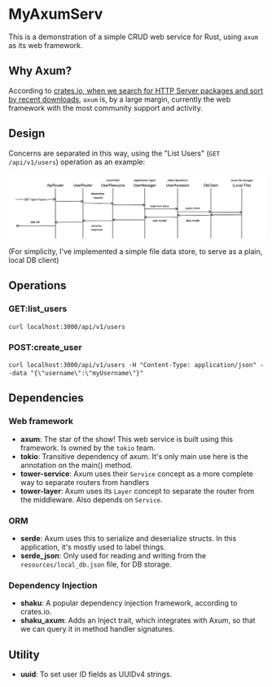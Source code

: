 # MyAxumServ

This is a demonstration of a simple CRUD web service for Rust, using `axum` as its web framework.

## Why Axum?

According to [crates.io, when we search for HTTP Server packages and sort by recent downloads](https://crates.io/categories/web-programming::http-server), `axum` is, by a large margin, currently the web framework with the most community support and activity.

## Design

Concerns are separated in this way, using the "List Users" (`GET /api/v1/users`) operation as an example:

![](docs/images/sequence-diagram-list-users.png)

(For simplicity, I've implemented a simple file data store, to serve as a plain, local DB client)

## Operations

### GET:list_users

```shell
curl localhost:3000/api/v1/users
```

### POST:create_user

```shell
curl localhost:3000/api/v1/users -H "Content-Type: application/json" --data "{\"username\":\"myUsername\"}"
```

## Dependencies

### Web framework
- **axum**: The star of the show! This web service is built using this framework. Is owned by the `tokio` team.
- **tokio**: Transitive dependency of axum. It's only main use here is the annotation on the main() method.
- **tower-service**: Axum uses their `Service` concept as a more complete way to separate routers from handlers  
- **tower-layer**:  Axum uses its `Layer` concept to separate the router from the middleware. Also depends on `Service`.

### ORM
- **serde**: Axum uses this to serialize and deserialize structs. In this application, it's mostly used to label things.
- **serde_json**: Only used for reading and writing from the `resources/local_db.json` file, for DB storage.

### Dependency Injection
- **shaku**: A popular dependency injection framework, according to crates.io.
- **shaku_axum**: Adds an Inject trait, which integrates with Axum, so that we can query it in method handler signatures.
  
## Utility
- **uuid**: To set user ID fields as UUIDv4 strings. 